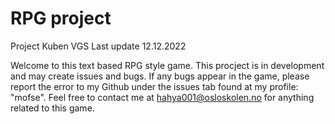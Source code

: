 # RPG project
Project Kuben VGS
Last update 12.12.2022

Welcome to this text based RPG style game. This procject is in development and may create issues and bugs. If any bugs appear in the game, please report the error to my Github under the issues tab found at my profile: "mofse". Feel free to contact me at hahya001@osloskolen.no for anything related to this game. 
